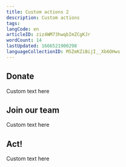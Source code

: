 ```yaml
---
title: Custom actions 2
description: Custom actions
tags: 
langCode: en
articleID: ziz4WM73hwqbImZCgKJr
wordCount: 14
lastUpdated: 1666521900298
languageCollectionID: M5ZmKZiBijI__Xb6OHws
---
```


<action-donate><h2>Donate</h2><p>Custom text here</p></action-donate><action-volunteer><h2>Join our team</h2><p>Custom text here</p></action-volunteer><action-custom><h2>Act!</h2><p>Custom text here</p></action-custom>
